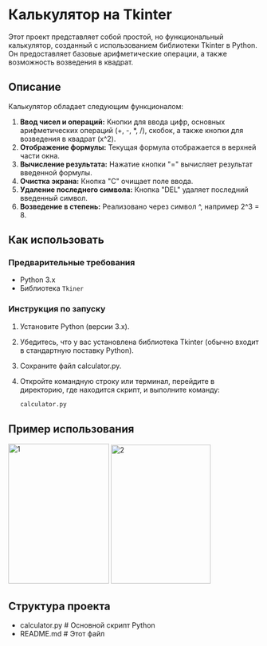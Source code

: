 # Калькулятор на Tkinter

Этот проект представляет собой простой, но функциональный калькулятор, созданный с использованием библиотеки Tkinter в Python. Он предоставляет базовые арифметические операции, а также возможность возведения в квадрат. 

## Описание

Калькулятор обладает следующим функционалом:

1. **Ввод чисел и операций:** Кнопки для ввода цифр, основных арифметических операций (+, -, *, /), скобок, а также кнопки для возведения в квадрат (x^2).
2. **Отображение формулы:**  Текущая формула отображается в верхней части окна.
3. **Вычисление результата:** Нажатие кнопки "=" вычисляет результат введенной формулы.
4. **Очистка экрана:** Кнопка "C" очищает поле ввода.
5. **Удаление последнего символа:** Кнопка "DEL" удаляет последний введенный символ.
6. **Возведение в степень:** Реализовано через символ ^, например 2^3 = 8.

## Как использовать

### Предварительные требования

*   Python 3.x
*   Библиотека `Tkiner`


### Инструкция по запуску

1. Установите Python (версии 3.x).
2. Убедитесь, что у вас установлена библиотека Tkinter (обычно входит в стандартную поставку Python).
3. Сохраните файл calculator.py.
4. Откройте командную строку или терминал, перейдите в директорию, где находится скрипт, и выполните команду:

    ```bash
    calculator.py
    ```

## Пример использования
<img width="202" height="281" alt="1" src="https://github.com/user-attachments/assets/24c3eccf-ba8f-424d-aa6a-996574b33f3a" />
<img width="200" height="279" alt="2" src="https://github.com/user-attachments/assets/a74214ea-cb0d-4048-84b7-91c98a0c8b23" />


## Структура проекта

* calculator.py      # Основной скрипт Python
* README.md           # Этот файл

